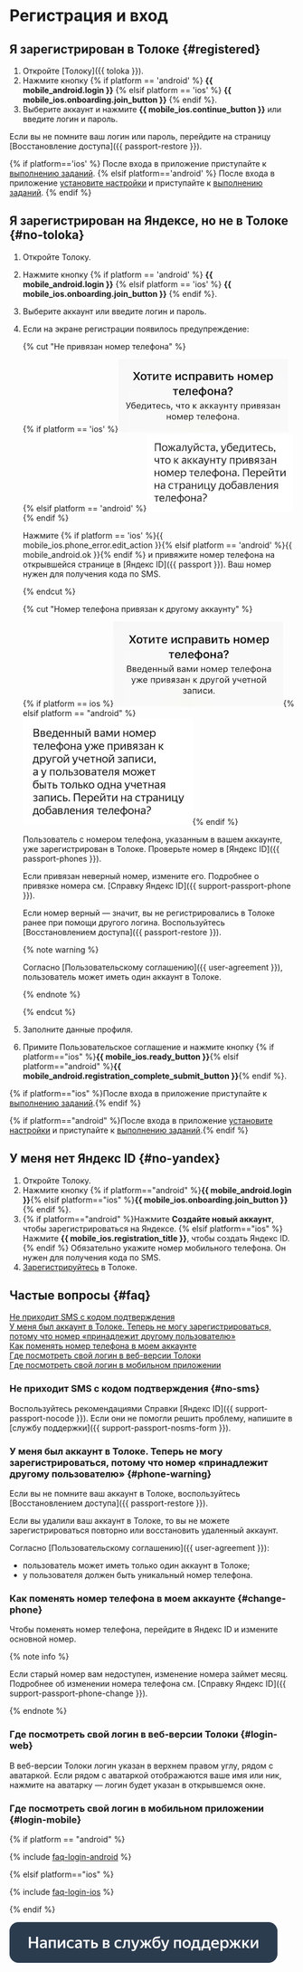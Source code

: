 # Регистрация и вход

## Я зарегистрирован в Толоке {#registered}

1. Откройте [Толоку]({{ toloka }}).
1. Нажмите кнопку {% if platform == 'android' %} **{{ mobile_android.login }}** {% elsif platform == 'ios' %} **{{ mobile_ios.onboarding.join_button }}** {% endif %}.
1. Выберите аккаунт и нажмите **{{ mobile_ios.continue_button }}** или введите логин и пароль.

Если вы не помните ваш логин или пароль, перейдите на страницу [Восстановление доступа]({{ passport-restore }}).

{% if platform=='ios' %}
После входа в приложение приступайте к [выполнению заданий](tasks.md).
{% elsif platform=='android' %}
После входа в приложение [установите настройки](settings.md) и приступайте к [выполнению заданий](tasks.md).
{% endif %}

## Я зарегистрирован на Яндексе, но не в Толоке {#no-toloka}

1. Откройте Толоку.
1. Нажмите кнопку {% if platform == 'android' %} **{{ mobile_android.login }}** {% elsif platform == 'ios' %} **{{ mobile_ios.onboarding.join_button }}** {% endif %}.
1. Выберите аккаунт или введите логин и пароль.
1. Если на экране регистрации появилось предупреждение:

    {% cut "Не привязан номер телефона" %}
    
	{% if platform == 'ios' %}![](assets/mail_warning_ios.png){% elsif platform == 'android' %}![](assets/mail_warning_android.png){% endif %}
	
    Нажмите {% if platform == 'ios' %}{{ mobile_ios.phone_error.edit_action }}{% elsif platform == 'android' %}{{ mobile_android.ok }}{% endif %} и привяжите номер телефона на открывшейся странице в [Яндекс ID]({{ passport }}). Ваш номер нужен для получения кода по SMS.
    
	{% endcut %}
	
	{% cut "Номер телефона привязан к другому аккаунту" %}
	
	{% if platform == ios %}![](assets/phone_warning_ios.png){% elsif platform == "android" %}![](assets/phone_warning_android.png){% endif %}
    
    Пользователь с номером телефона, указанным в вашем аккаунте, уже зарегистрирован в Толоке. Проверьте номер в [Яндекс ID]({{ passport-phones }}).
    
    Если привязан неверный номер, измените его. Подробнее о привязке номера см. [Справку Яндекс ID]({{ support-passport-phone }}).
    
    Если номер верный — значит, вы не регистрировались в Толоке ранее при помощи другого логина. Воспользуйтесь [Восстановлением доступа]({{ passport-restore }}).
    
    {% note warning %}
    
    Согласно [Пользовательскому соглашению]({{ user-agreement }}), пользователь может иметь один аккаунт в Толоке.
    
    {% endnote %}
	
	{% endcut %}
    
1. Заполните данные профиля.
    
1. Примите Пользовательское соглашение и нажмите кнопку {% if platform=="ios" %}**{{ mobile_ios.ready_button }}**{% elsif platform=="android" %}**{{ mobile_android.registration_complete_submit_button }}**{% endif %}.

{% if platform=="ios" %}После входа в приложение приступайте к [выполнению заданий](tasks.md).{% endif %}

{% if platform=="android" %}После входа в приложение [установите настройки](settings.md) и приступайте к [выполнению заданий](tasks.md).{% endif %}

## У меня нет Яндекс ID {#no-yandex}

1. Откройте Толоку.
1. Нажмите кнопку {% if platform=="android" %}**{{ mobile_android.login }}**{% elsif platform=="ios" %}**{{ mobile_ios.onboarding.join_button }}**{% endif %}.
1. {% if platform=="android" %}Нажмите **Создайте новый аккаунт**, чтобы зарегистрироваться на Яндексе. {% elsif platform=="ios" %}Нажмите **{{ mobile_ios.registration_title }}**, чтобы создать Яндекс ID.{% endif %} Обязательно укажите номер мобильного телефона. Он нужен для получения кода по SMS.
1. [Зарегистрируйтесь](#no-toloka) в Толоке.


## Частые вопросы {#faq}

[Не приходит SMS с кодом подтверждения](#no-sms)  
[У меня был аккаунт в Толоке. Теперь не могу зарегистрироваться, потому что номер «принадлежит другому пользователю»](#phone-warning)  
[Как поменять номер телефона в моем аккаунте](#change-phone)  
[Где посмотреть свой логин в веб-версии Толоки](#login-web)  
[Где посмотреть свой логин в мобильном приложении](#login-mobile)

### Не приходит SMS с кодом подтверждения {#no-sms}

Воспользуйтесь рекомендациями Справки [Яндекс ID]({{ support-passport-nocode }}). Если они не помогли решить проблему, напишите в [службу поддержки]({{ support-passport-nosms-form }}).

### У меня был аккаунт в Толоке. Теперь не могу зарегистрироваться, потому что номер «принадлежит другому пользователю»  {#phone-warning}

Если вы не помните ваш аккаунт в Толоке, воспользуйтесь [Восстановлением доступа]({{ passport-restore }}).

Если вы удалили ваш аккаунт в Толоке, то вы не можете зарегистрироваться повторно или восстановить удаленный аккаунт.

Согласно [Пользовательскому соглашению]({{ user-agreement }}):
- пользователь может иметь только один аккаунт в Толоке;
- у пользователя должен быть уникальный номер телефона.

### Как поменять номер телефона в моем аккаунте {#change-phone}

Чтобы поменять номер телефона, перейдите в Яндекс ID и измените основной номер.

{% note info %}

Если старый номер вам недоступен, изменение номера займет месяц. Подробнее об изменении номера телефона см. [Справку Яндекс ID]({{ support-passport-phone-change }}).

{% endnote %}


### Где посмотреть свой логин в веб-версии Толоки {#login-web}

В веб-версии Толоки логин указан в верхнем правом углу, рядом с аватаркой. Если рядом с аватаркой отображаются ваше имя или ник, нажмите на аватарку — логин будет указан в открывшемся окне.

### Где посмотреть свой логин в мобильном приложении {#login-mobile}

{% if platform == "android" %}

{% include [faq-login-android](_includes/register/id-faq/login-android.md) %}

{% elsif platform=="ios" %}

{% include [faq-login-ios](_includes/register/id-faq/login-ios.md) %}

{% endif %}

[![](assets/buttons/contact-support.svg)](troubleshooting/troubleshooting.md#registration)


